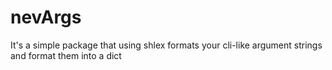 # nevArgs

It's a simple package that using shlex formats your cli-like argument strings and format them into a dict
